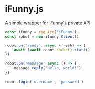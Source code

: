 # iFunny.js

A simple wrapper for iFunny's private API

```js
const ifunny = require('iFunny')
const robot = new ifunny.Client()

robot.on('ready', async (fresh) => {
    await (await robot.socket).start()
})

robot.on('message' async () => {
    message.reply('Hello, world!')
})

robot.login('username', 'password')
```
